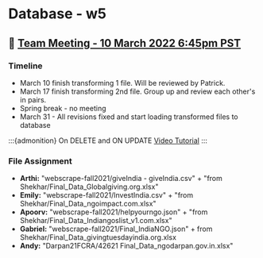 # Database - w5

## 📅 [Team Meeting - 10 March 2022 6:45pm PST](https://us02web.zoom.us/j/4833516577?pwd=emgvY2xnSEF5Zlh4Si9kVkx3S0dzZz09)

### Timeline

- March 10 finish transforming 1 file. Will be reviewed by Patrick.
- March 17 finish transforming 2nd file. Group up and review each other's in pairs.
- Spring break - no meeting
- March 31 - All revisions fixed and start loading transformed files to database

:::{admonition} On DELETE and ON UPDATE
[Video Tutorial](https://youtu.be/dWJy6ZZylf0)
:::

### File Assignment

- **Arthi:** "webscrape-fall2021/giveIndia - giveIndia.csv" + "from Shekhar/Final_Data_Globalgiving.org.xlsx"
- **Emily:** "webscrape-fall2021/InvestIndia.csv" + "from Shekhar/Final_Data_ngoimpact.com.xlsx"
- **Apoorv:** "webscrape-fall2021/helpyourngo.json" + "from Shekhar/Final_Data_Indiangoslist_v1.com.xlsx"
- **Gabriel:** "webscrape-fall2021/Final_IndiaNGO.json" + from Shekhar/Final_Data_givingtuesdayindia.org.xlsx
- **Andy:** "Darpan21FCRA/42621 Final_Data_ngodarpan.gov.in.xlsx"
